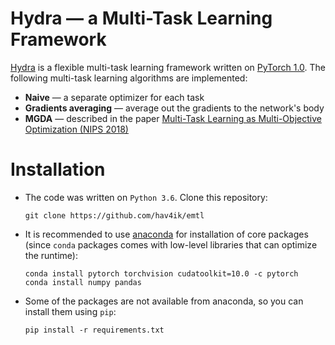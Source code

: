 # Hydra &mdash; a Multi-Task Learning Framework

[Hydra][hydra] is a flexible multi-task learning framework written on [PyTorch 1.0][pytorch]. The following multi-task learning algorithms are implemented:

* **Naive** &mdash; a separate optimizer for each task
* **Gradients averaging** &mdash; average out the gradients to the network's body
* **MGDA** &mdash; described in the paper [Multi-Task Learning as Multi-Objective Optimization (NIPS 2018)][mgda]

# Installation

* The code was written on `Python 3.6`. Clone this repository:

      git clone https://github.com/hav4ik/emtl

* It is recommended to use [anaconda][conda] for installation of core packages (since `conda` packages comes with low-level libraries that can optimize the runtime):

      conda install pytorch torchvision cudatoolkit=10.0 -c pytorch
      conda install numpy pandas

* Some of the packages are not available from anaconda, so you can install them using `pip`:

      pip install -r requirements.txt


[hydra]: https://github.com/hav4ik/Hydra
[conda]: https://docs.conda.io/en/latest/miniconda.html
[pytorch]: https://pytorch.org/
[mgda]: https://papers.nips.cc/paper/7334-multi-task-learning-as-multi-objective-optimization.pdf
[gradnorm]: https://arxiv.org/abs/1711.02257
